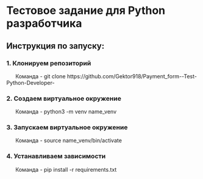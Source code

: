 
<h1>Тестовое задание для Python разработчика</h1>

<h2>Инструкция по запуску:</h2>

<h3>1. Клонируем репозиторий </h3>
&nbsp &nbsp &nbsp Команда - git clone https://github.com/Gektor918/Payment_form--Test-Python-Developer-

<h3>2. Создаем виртуальное окружение</h3>
&nbsp &nbsp &nbsp Команда - python3 -m venv name_venv

<h3>3. Запускаем виртуальное окружение</h3>
&nbsp &nbsp &nbsp Команда - source name_venv/bin/activate

<h3>4. Устанавливаем зависимости</h3>
&nbsp &nbsp &nbsp Команда - pip install -r requirements.txt
